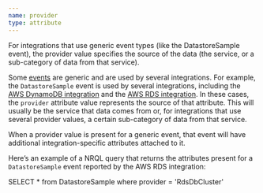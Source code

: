 ```yaml
---
name: provider
type: attribute
---
```


For integrations that use generic event types (like the DatastoreSample event), the provider value specifies the source of the data (the service, or a sub-category of data from that service).

Some [events](/docs/using-new-relic/welcome-new-relic/getting-started/glossary#event) are generic and are used by several integrations. For example, the `DatastoreSample` event is used by several integrations, including the [AWS DynamoDB integration](/docs/integrations/amazon-integrations/aws-integrations-list/aws-dynamodb-monitoring-integration) and the [AWS RDS integration](/docs/integrations/amazon-integrations/aws-integrations-list/aws-rds-monitoring-integration). In these cases, the `provider` attribute value represents the source of that attribute. This will usually be the service that data comes from or, for integrations that use several provider values, a certain sub-category of data from that service.

When a provider value is present for a generic event, that event will have additional integration-specific attributes attached to it.

Here’s an example of a NRQL query that returns the attributes present for a `DatastoreSample` event reported by the AWS RDS integration:

SELECT \* from DatastoreSample where provider = 'RdsDbCluster'